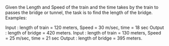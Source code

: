 ﻿Given the Length and Speed of the train and the time takes by the train to passes the bridge or tunnel, the task is to find the length of the bridge.
Examples: 
 

Input : length of train = 120 meters, Speed = 30 m/sec, time = 18 sec 
Output : length of bridge = 420 meters.
Input : length of train = 130 meters, Speed = 25 m/sec, time = 21 sec 
Output : length of bridge = 395 meters. 
 